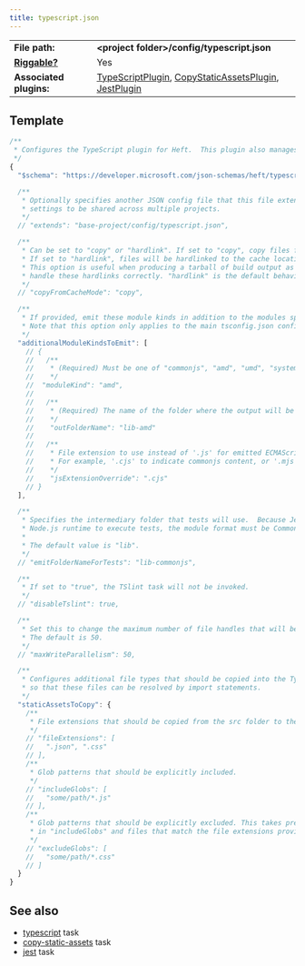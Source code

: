 ```yaml
---
title: typescript.json
---
```


<!-- prettier-ignore-start -->
|     |     |
| --- | --- |
| **File path:** | **&lt;project folder&gt;/config/typescript.json** |
| [**Riggable?**](../intro/rig_packages.md) | Yes |
| **Associated plugins:** | [TypeScriptPlugin](https://github.com/microsoft/rushstack/blob/main/apps/heft/src/plugins/TypeScriptPlugin/TypeScriptPlugin.ts), [CopyStaticAssetsPlugin](https://github.com/microsoft/rushstack/blob/main/apps/heft/src/plugins/CopyStaticAssetsPlugin.ts), [JestPlugin](https://github.com/microsoft/rushstack/blob/main/heft-plugins/heft-jest-plugin/src/JestPlugin.ts) |
<!-- prettier-ignore-end -->

## Template

```js
/**
 * Configures the TypeScript plugin for Heft.  This plugin also manages linting.
 */
{
  "$schema": "https://developer.microsoft.com/json-schemas/heft/typescript.schema.json",

  /**
   * Optionally specifies another JSON config file that this file extends from. This provides a way for standard
   * settings to be shared across multiple projects.
   */
  // "extends": "base-project/config/typescript.json",

  /**
   * Can be set to "copy" or "hardlink". If set to "copy", copy files from cache.
   * If set to "hardlink", files will be hardlinked to the cache location.
   * This option is useful when producing a tarball of build output as TAR files don't
   * handle these hardlinks correctly. "hardlink" is the default behavior.
   */
  // "copyFromCacheMode": "copy",

  /**
   * If provided, emit these module kinds in addition to the modules specified in the tsconfig.
   * Note that this option only applies to the main tsconfig.json configuration.
   */
  "additionalModuleKindsToEmit": [
    // {
    //   /**
    //    * (Required) Must be one of "commonjs", "amd", "umd", "system", "es2015", "esnext"
    //    */
    //  "moduleKind": "amd",
    //
    //   /**
    //    * (Required) The name of the folder where the output will be written.
    //    */
    //    "outFolderName": "lib-amd"
    //
    //   /**
    //    * File extension to use instead of '.js' for emitted ECMAScript files.
    //    * For example, '.cjs' to indicate commonjs content, or '.mjs' to indicate ECMAScript modules.
    //    */
    //    "jsExtensionOverride": ".cjs"
    // }
  ],

  /**
   * Specifies the intermediary folder that tests will use.  Because Jest uses the
   * Node.js runtime to execute tests, the module format must be CommonJS.
   *
   * The default value is "lib".
   */
  // "emitFolderNameForTests": "lib-commonjs",

  /**
   * If set to "true", the TSlint task will not be invoked.
   */
  // "disableTslint": true,

  /**
   * Set this to change the maximum number of file handles that will be opened concurrently for writing.
   * The default is 50.
   */
  // "maxWriteParallelism": 50,

  /**
   * Configures additional file types that should be copied into the TypeScript compiler's emit folders, for example
   * so that these files can be resolved by import statements.
   */
  "staticAssetsToCopy": {
    /**
     * File extensions that should be copied from the src folder to the destination folder(s).
     */
    // "fileExtensions": [
    //   ".json", ".css"
    // ],
    /**
     * Glob patterns that should be explicitly included.
     */
    // "includeGlobs": [
    //   "some/path/*.js"
    // ],
    /**
     * Glob patterns that should be explicitly excluded. This takes precedence over globs listed
     * in "includeGlobs" and files that match the file extensions provided in "fileExtensions".
     */
    // "excludeGlobs": [
    //   "some/path/*.css"
    // ]
  }
}
```

## See also

- [typescript](../plugins/typescript.md) task
- [copy-static-assets](../plugins/copy-static-assets.md) task
- [jest](../plugins/jest.md) task
